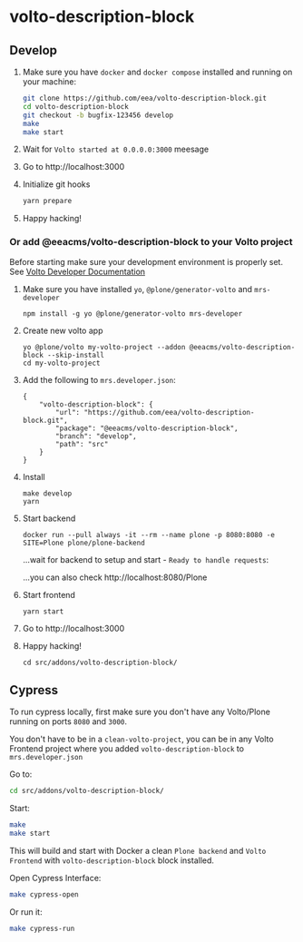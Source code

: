 # volto-description-block

## Develop

1. Make sure you have `docker` and `docker compose` installed and running on your machine:

    ```Bash
    git clone https://github.com/eea/volto-description-block.git
    cd volto-description-block
    git checkout -b bugfix-123456 develop
    make
    make start
    ```

1. Wait for `Volto started at 0.0.0.0:3000` meesage

1. Go to http://localhost:3000

1. Initialize git hooks

    ```Bash
    yarn prepare
    ```

1. Happy hacking!

### Or add @eeacms/volto-description-block to your Volto project

Before starting make sure your development environment is properly set. See [Volto Developer Documentation](https://docs.voltocms.com/getting-started/install/)

1.  Make sure you have installed `yo`, `@plone/generator-volto` and `mrs-developer`

        npm install -g yo @plone/generator-volto mrs-developer

1.  Create new volto app

        yo @plone/volto my-volto-project --addon @eeacms/volto-description-block --skip-install
        cd my-volto-project

1.  Add the following to `mrs.developer.json`:

        {
            "volto-description-block": {
                "url": "https://github.com/eea/volto-description-block.git",
                "package": "@eeacms/volto-description-block",
                "branch": "develop",
                "path": "src"
            }
        }

1.  Install

        make develop
        yarn

1.  Start backend

        docker run --pull always -it --rm --name plone -p 8080:8080 -e SITE=Plone plone/plone-backend

    ...wait for backend to setup and start - `Ready to handle requests`:

    ...you can also check http://localhost:8080/Plone

1.  Start frontend

        yarn start

1.  Go to http://localhost:3000

1.  Happy hacking!

        cd src/addons/volto-description-block/

## Cypress

To run cypress locally, first make sure you don't have any Volto/Plone running on ports `8080` and `3000`.

You don't have to be in a `clean-volto-project`, you can be in any Volto Frontend
project where you added `volto-description-block` to `mrs.developer.json`

Go to:

  ```BASH
  cd src/addons/volto-description-block/
  ```

Start:

  ```Bash
  make
  make start
  ```

This will build and start with Docker a clean `Plone backend` and `Volto Frontend` with `volto-description-block` block installed.

Open Cypress Interface:

  ```Bash
  make cypress-open
  ```

Or run it:

  ```Bash
  make cypress-run
  ```
